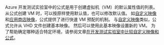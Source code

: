Azure 开发测试实验室中的公式是用于创建虚拟机（VM）的默认属性值的列表。 从公式创建 VM 时，可以按原样使用默认值，也可以修改默认值。 如[自定义映像](../articles/devtest-lab/devtest-lab-create-template.md)和[应用商店映像](../articles/devtest-lab/devtest-lab-configure-marketplace-images.md)，公式提供了进行快速 VM 预配的机制。 与[自定义映像](../articles/devtest-lab/devtest-lab-create-template.md)类似，公式允许从 VHD 文件创建基本映像。 然后可以使用此基本映像设置新的 VM。 为了帮助确定哪种适合特定环境，请参阅文章[在开发测试实验室中比较自定义映像和公式](../articles/devtest-lab/devtest-lab-comparing-vm-base-image-types.md)。
